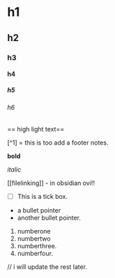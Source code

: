 # h1
## h2
### h3
#### h4
##### h5
###### h6

== high light text==

[^1] = this is too add a footer notes.

**bold**

*italic*

[[filelinking]] - in obsidian ovi!!

- [ ] This is a tick box.

- a bullet pointer
- another bullet pointer.

1. numberone
2. numbertwo
3. numberthree.
4. numberfour.

// i will update the rest later.
